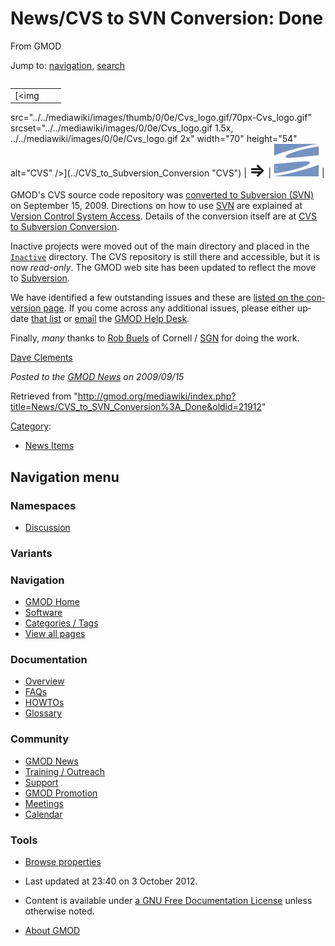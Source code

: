 <div id="mw-page-base" class="noprint">

</div>

<div id="mw-head-base" class="noprint">

</div>

<div id="content" class="mw-body" role="main">

<span id="top"></span>

<div id="mw-js-message" style="display:none;">

</div>



# <span dir="auto">News/CVS to SVN Conversion: Done</span>

<div id="bodyContent">

<div id="siteSub">

From GMOD

</div>

<div id="contentSub">

</div>

<div id="jump-to-nav" class="mw-jump">

Jump to: [navigation](#mw-navigation), [search](#p-search)

</div>

<div id="mw-content-text" class="mw-content-ltr" lang="en" dir="ltr">

<div style="float: right">

|  |  |  |
|----|----|----|
| [<img
src="../../mediawiki/images/thumb/0/0e/Cvs_logo.gif/70px-Cvs_logo.gif"
srcset="../../mediawiki/images/0/0e/Cvs_logo.gif 1.5x, ../../mediawiki/images/0/0e/Cvs_logo.gif 2x"
width="70" height="54" alt="CVS" />](../CVS_to_Subversion_Conversion "CVS") | <span style="font-size: 200%; font-weight: bold">⇒</span> | [<img src="../../mediawiki/images/9/9c/Subversion_logo.jpg" width="73"
height="52" alt="Subversion" />](../CVS_to_Subversion_Conversion "Subversion") |

</div>

GMOD's CVS source code repository was [converted to Subversion
(SVN)](../CVS_to_Subversion_Conversion "CVS to Subversion Conversion")
on September 15, 2009. Directions on how to use
<a href="../SVN" class="mw-redirect" title="SVN">SVN</a> are explained
at [Version Control System
Access](../Version_Control_System_Access "Version Control System Access").
Details of the conversion itself are at [CVS to Subversion
Conversion](../CVS_to_Subversion_Conversion "CVS to Subversion Conversion").

Inactive projects were moved out of the main directory and placed in the
<a href="http://gmod.svn.sourceforge.net/viewvc/gmod/Inactive"
class="external text" rel="nofollow"><code>Inactive</code></a>
directory. The CVS repository is still there and accessible, but it is
now *read-only*. The GMOD web site has been updated to reflect the move
to <a href="../Subversion" class="mw-redirect"
title="Subversion">Subversion</a>.

We have identified a few outstanding issues and these are [listed on the
conversion
page](../CVS_to_Subversion_Conversion#Outstanding_Issues "CVS to Subversion Conversion").
If you come across any additional issues, please either update [that
list](../CVS_to_Subversion_Conversion#Outstanding_Issues "CVS to Subversion Conversion")
or <a href="mailto:help@gmod.org" class="external text"
rel="nofollow">email</a> the [GMOD Help
Desk](../GMOD_Help_Desk "GMOD Help Desk").

Finally, *many* thanks to [Rob
Buels](../User:RobertBuels "User:RobertBuels") of Cornell /
[SGN](../Category:SGN "Category:SGN") for doing the work.

[Dave Clements](../User:Clements "User:Clements")

  

<div class="newsfooter">

*Posted to the [GMOD News](../GMOD_News "GMOD News") on 2009/09/15*

</div>

</div>

<div class="printfooter">

Retrieved from
"<http://gmod.org/mediawiki/index.php?title=News/CVS_to_SVN_Conversion%3A_Done&oldid=21912>"

</div>

<div id="catlinks" class="catlinks">

<div id="mw-normal-catlinks" class="mw-normal-catlinks">

[Category](../Special:Categories "Special:Categories"):

- [News Items](../Category:News_Items "Category:News Items")

</div>

</div>

<div class="visualClear">

</div>

</div>

</div>

<div id="mw-navigation">

## Navigation menu

<div id="mw-head">



<div id="left-navigation">

<div id="p-namespaces" class="vectorTabs" role="navigation"
aria-labelledby="p-namespaces-label">

### Namespaces


- <span id="ca-talk"><a
  href="http://gmod.org/mediawiki/index.php?title=Talk:News/CVS_to_SVN_Conversion%3A_Done&amp;action=edit&amp;redlink=1"
  accesskey="t"
  title="Discussion about the content page [t]">Discussion</a></span>

</div>

<div id="p-variants" class="vectorMenu emptyPortlet" role="navigation"
aria-labelledby="p-variants-label">

### 

### Variants[](#)

<div class="menu">

</div>

</div>

</div>





</div>

</div>

</div>

<div id="mw-panel">

<div id="p-logo" role="banner">

<a href="../Main_Page"
style="background-image: url(../../images/GMOD-cogs.png);"
title="Visit the main page"></a>

</div>

<div id="p-Navigation" class="portal" role="navigation"
aria-labelledby="p-Navigation-label">

### Navigation

<div class="body">

- <span id="n-GMOD-Home">[GMOD Home](../Main_Page)</span>
- <span id="n-Software">[Software](../GMOD_Components)</span>
- <span id="n-Categories-.2F-Tags">[Categories /
  Tags](../Categories)</span>
- <span id="n-View-all-pages">[View all
  pages](../Special:AllPages)</span>

</div>

</div>

<div id="p-Documentation" class="portal" role="navigation"
aria-labelledby="p-Documentation-label">

### Documentation

<div class="body">

- <span id="n-Overview">[Overview](../Overview)</span>
- <span id="n-FAQs">[FAQs](../Category:FAQ)</span>
- <span id="n-HOWTOs">[HOWTOs](../Category:HOWTO)</span>
- <span id="n-Glossary">[Glossary](../Glossary)</span>

</div>

</div>

<div id="p-Community" class="portal" role="navigation"
aria-labelledby="p-Community-label">

### Community

<div class="body">

- <span id="n-GMOD-News">[GMOD News](../GMOD_News)</span>
- <span id="n-Training-.2F-Outreach">[Training /
  Outreach](../Training_and_Outreach)</span>
- <span id="n-Support">[Support](../Support)</span>
- <span id="n-GMOD-Promotion">[GMOD Promotion](../GMOD_Promotion)</span>
- <span id="n-Meetings">[Meetings](../Meetings)</span>
- <span id="n-Calendar">[Calendar](../Calendar)</span>

</div>

</div>

<div id="p-tb" class="portal" role="navigation"
aria-labelledby="p-tb-label">

### Tools

<div class="body">


- <span id="t-smwbrowselink"><a href="../Special%3ABrowse/News-2FCVS_to_SVN_Conversion%3A_Done"
  rel="smw-browse">Browse properties</a></span>


</div>

</div>

</div>

</div>

<div id="footer" role="contentinfo">

- <span id="footer-info-lastmod">Last updated at 23:40 on 3 October
  2012.</span>
<!-- - <span id="footer-info-viewcount">6,756 page views.</span> -->
- <span id="footer-info-copyright">Content is available under
  <a href="http://www.gnu.org/licenses/fdl-1.3.html" class="external"
  rel="nofollow">a GNU Free Documentation License</a> unless otherwise
  noted.</span>

<!-- -->

- <span id="footer-places-about">[About
  GMOD](../GMOD:About "GMOD:About")</span>

<!-- -->






</div>
